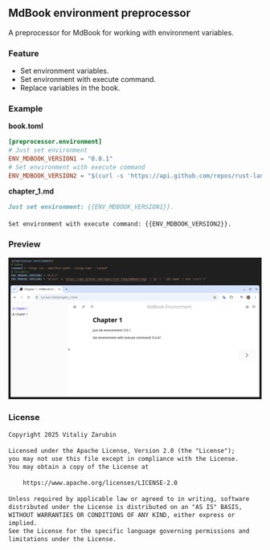 
## MdBook environment preprocessor

A preprocessor for MdBook for working with environment variables.

### Feature

- Set environment variables.
- Set environment with execute command.
- Replace variables in the book.

### Example

**book.toml**
```toml
[preprocessor.environment]
# Just set environment
ENV_MDBOOK_VERSION1 = "0.0.1"
# Set environment with execute command
ENV_MDBOOK_VERSION2 = "$(curl -s 'https://api.github.com/repos/rust-lang/mdBook/tags' | jq -r '.[0].name' | sed 's/v//')"
```

**chapter_1.md**
```markdown
Just set environment: {{ENV_MDBOOK_VERSION1}}.

Set environment with execute command: {{ENV_MDBOOK_VERSION2}}.
```

### Preview

![preview](https://github.com/keygenqt/mdbook-environment/raw/main/data/preview.png)

### License

```
Copyright 2025 Vitaliy Zarubin

Licensed under the Apache License, Version 2.0 (the "License");
you may not use this file except in compliance with the License.
You may obtain a copy of the License at

    https://www.apache.org/licenses/LICENSE-2.0

Unless required by applicable law or agreed to in writing, software
distributed under the License is distributed on an "AS IS" BASIS,
WITHOUT WARRANTIES OR CONDITIONS OF ANY KIND, either express or implied.
See the License for the specific language governing permissions and
limitations under the License.
```
